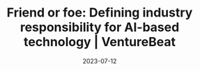---
category:
- .nan
date: 2023-07-12
keyword_suggestion: ubuntu install docker
post_inspiration: https://venturebeat.com/ai/friend-or-foe-defining-industry-responsibility-for-ai-based-technology/
silot_terms: digital automation
title: 'Friend or foe: Defining industry responsibility for AI-based technology |
  VentureBeat'
---